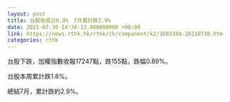 ```yaml
---
layout: post
title: 台股低收近0.9%　7月累計跌2.9%
date: 2021-07-30 14:34:13.000000000 +08:00
link: https://news.rthk.hk/rthk/ch/component/k2/1603384-20210730.htm
categories: rthk
---
```


台股下跌，加權指數收報17247點，跌155點，跌幅0.89%。

台股本周累計跌1.8%。

總結7月，累計跌約2.9%。
